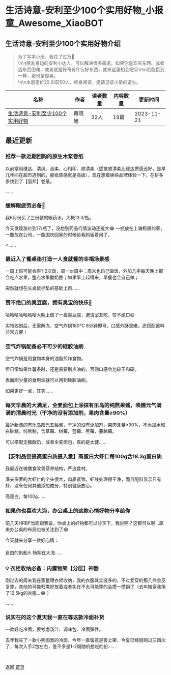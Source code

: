 # 生活诗意-安利至少100个实用好物_小报童_Awesome_XiaoBOT

## 生活诗意-安利至少100个实用好物介绍
> 为了写本小册，我花了过万🐶  
\n\n朋友身边的安利小达人，可以解决很多需求。如果你喜欢买东西、或者选东西困难、或者就是好奇有什么好东西，就来这里相会吧😌\n\n若能拾到一样，那也是惊喜。  
\n\n本册定价29.9/前50人，终身阅读，邀请见证小册的诞生。  
  


|名称|作者|读者数量|内容数量|更新时间|
|---|---|---|---|---|
|[生活诗意-安利至少100个实用好物](https://xiaobot.net/p/goodthings?refer=0b133df9-27dc-423b-8101-639049001c13)|黄晓旭|32人|19篇|2023-11-21|

## 最近更新
### 推荐一款近期回购的原生木浆卷纸

以前常用维达、清风、洁柔、心相印、顺清柔（感觉顺清柔比维达质感还好，是早几年间在超市遇到的，那纸质感就是高级），现在想着换些品牌体验一下，在拼多多找到了【丽邦】卷纸。

......

### 缓解眼疲劳必备👀

我6月份买了三份装的眼药水，大概13.3/瓶。

今天发现涨价到17/瓶了，没想到药品行情波动还挺大😂 一瓶放在上海租房的家，一瓶放在公司，一瓶国庆回家的时候给我妈留着用了。

<......

### 最近入了餐桌垫打造一人食就餐的幸福场景感

一周上班可能会带1-2次饭，周一or周中；周末也自己做饭，外加几乎每天晚上都会吃点水果，整点水果酸奶酪；如果早上起得来，早餐也会自己做；

突然就想在长桌鼠标垫的基础上再......

### 赞不绝口的臭豆腐，拥有臭宝的快乐🤪

哈哈哈哈哈哈哈大晚上做了一盘臭豆腐，邀请室友吃，赞不绝口😆

实物收到后，无需解冻，空气炸锅180℃ 8分钟即可，口感外酥里嫩，还搭配酱料非常方便！

### 空气炸锅配备必不可少的硅胶油刷

空气炸锅是用食物本身的油脂煎炸食物。

但日常如果炸薯条时，还是需要刷点油的，否则口感会比较干和硬。

表面刷少量的食用油就可以用到硅胶油刷。

如果更好一点，其实......

### 每天早晨的大满足，全麦面包上涂抹有乐岛的纯熬果酱，唤醒元气满满的清晨时光（干净的没有添加剂，果肉含量≥90%）

最近新淘的有乐岛阳光五莓酱，干净的没有添加剂，果肉含量≥90%，不添加水和白砂糖，纯熬制，含草莓、树莓、蓝莓、黑莓、蔓越莓。

可以搭配无糖酸奶，或者全麦面包，真的是太健......

### 【安利品尝提高蛋白质摄入量】高蛋白大虾仁每100g含18.3g蛋白质

我最近在做膳食改善营养结构，严选食材。

渔夫保萝的大虾仁的个头很大，肉质紧致，虾线处理得干净，而且配料显示只有虾，没有任何其他添加成分，特别健康放心。

高蛋白，每100g......

### 如果你也喜欢大海，办公桌上的这款心情好物分享给你

前几天HRBP当面跟我说，你桌上的好物都可以分享下，我说啊？这都可以啊…原来办公桌的布局也被关注到了😂

今天就来分享一款好心情：

自由的帆船⛵️ 畅翔在大海......

### 💡 衣柜收纳必备：内置物架【分层】神器

刚过去的周末我在家整理衣柜收纳，我的衣服其实挺多的，不过爱穿的那几件会反复穿，其他的可能归类好放着或者实在不太可能穿的会攒一攒捐了（去年搬家我捐了12.5kg的衣服…😂
）

......

### 说实在的这个夏天我一直在等这款冷面补货

一款好吃冷面，要考虑汤汁、调味包、冷面弹性。

去年我买了一款小熊图案的冷面，今年一直留意是否上架，今夏已经回购过三四次了，每次入手2包左右，差不多是1-2周随机想吃的份......


<a href="https://github.com/Reno9527/awesome-xiaobot" style="color: white; text-decoration: none;">awesome-xiaobot</a>

返回 [首页](../README.md)
